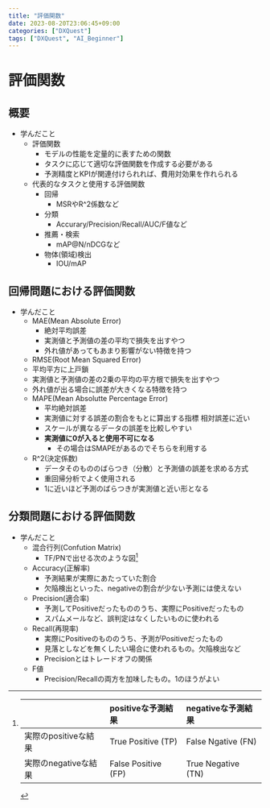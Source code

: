 ```yaml
---
title: "評価関数"
date: 2023-08-20T23:06:45+09:00
categories: ["DXQuest"]
tags: ["DXQuest", "AI_Beginner"]
---
```

# 評価関数

## 概要

- 学んだこと
  - 評価関数
    - モデルの性能を定量的に表すための関数
    - タスクに応じて適切な評価関数を作成する必要がある
    - 予測精度とKPIが関連付けられれば、費用対効果を作れられる
  - 代表的なタスクと使用する評価関数
    - 回帰
      - MSRやR^2係数など
    - 分類
      - Accurary/Precision/Recall/AUC/F値など
    - 推薦・検索
      - mAP@N/nDCGなど
    - 物体(領域)検出
      - IOU/mAP

## 回帰問題における評価関数
  
- 学んだこと
  - MAE(Mean Absolute Error)
    - 絶対平均誤差
    - 実測値と予測値の差の平均で損失を出すやつ
    - 外れ値があってもあまり影響がない特徴を持つ
  - RMSE(Root Mean Squared Error)
   - 平均平方に上戸鎖
   - 実測値と予測値の差の2乗の平均の平方根で損失を出すやつ
   - 外れ値が出る場合に誤差が大きくなる特徴を持つ
  - MAPE(Mean Absolutte Percentage Error)
    - 平均絶対誤差
    - 実測値に対する誤差の割合をもとに算出する指標 相対誤差に近い
    - スケールが異なるデータの誤差を比較しやすい
    - **実測値に0が入ると使用不可になる**
      - その場合はSMAPEがあるのでそちらを利用する
  - R^2(決定係数)
    - データそのもののばらつき（分散）と予測値の誤差を求める方式
    - 重回帰分析でよく使用される
    - 1に近いほど予測のばらつきが実測値と近い形となる
      
## 分類問題における評価関数

- 学んだこと
  - 混合行列(Confution Matrix)
    - TF/PNで出せる次のような図[^ConfutionMatrix]
  - Accuracy(正解率)
    - 予測結果が実際にあたっていた割合
    - 欠陥検出といった、negativeの割合が少ない予測には使えない
  - Precision(適合率)
    - 予測してPositiveだったもののうち、実際にPositiveだったもの
    - スパムメールなど、誤判定はなくしたいものに使われる
  - Recall(再現率)
    - 実際にPositiveのもののうち、予測がPositiveだったもの
    - 見落としなどを無くしたい場合に使われるもの。欠陥検出など
    - Precisionとはトレードオフの関係
  - F値
    - Precision/Recallの両方を加味したもの。1のほうがよい
  

[^ConfutionMatrix]:
    |  |positiveな予測結果|negativeな予測結果| 
    |:----|:----|:----|
    |実際のpositiveな結果|True Positive (TP)|False Ngative (FN)|
    |実際のnegativeな結果|False Positive (FP)|True Negative (TN)|